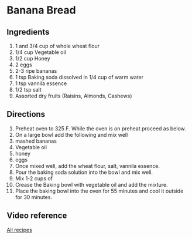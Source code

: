 # Banana Bread

## Ingredients
1. 1 and 3/4 cup of whole wheat flour
1. 1/4 cup Vegetable oil
1. 1/2 cup Honey
1. 2 eggs
1. 2-3 ripe bananas
1. 1 tsp Baking soda dissolved in 1/4 cup of warm water
1. 1 tsp vannila essence
1. 1/2 tsp salt
1. Assorted dry fruits (Raisins, Almonds, Cashews)

## Directions
1. Preheat oven to 325 F. While the oven is on preheat proceed as below.
1. On a large bowl add the following and mix well
  1. mashed bananas
  1. Vegetable oil
  1. honey
  1. eggs
1. Once mixed well, add the wheat flour, salt, vannila essence.
1. Pour the baking soda solution into the bowl and mix well.
1. Mix 1-2 cups of 
1. Crease the Baking bowl with vegetable oil and add the mixture.
1. Place the baking bowl into the oven for 55 minutes and cool it outside for 30 minutes.

## Video reference
[All recipes](https://www.youtube.com/watch?v=WDuWi4fFYm8)
